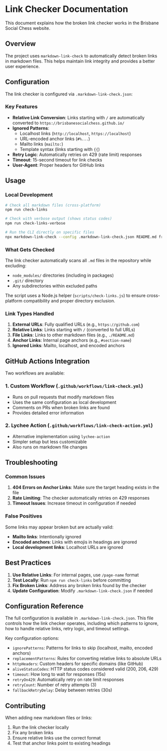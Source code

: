 # Link Checker Documentation

This document explains how the broken link checker works in the Brisbane Social Chess website.

## Overview

The project uses `markdown-link-check` to automatically detect broken links in markdown files. This helps maintain link integrity and provides a better user experience.

## Configuration

The link checker is configured via `.markdown-link-check.json`:

### Key Features

- **Relative Link Conversion**: Links starting with `/` are automatically converted to `https://brisbanesocialchess.github.io/`
- **Ignored Patterns**:
  - Localhost links (`http://localhost`, `https://localhost`)
  - URL-encoded anchor links (`#%...`)
  - Mailto links (`mailto:`)
  - Template syntax (links starting with `{{`)
- **Retry Logic**: Automatically retries on 429 (rate limit) responses
- **Timeout**: 15-second timeout for link checks
- **User-Agent**: Proper headers for GitHub links

## Usage

### Local Development

```bash
# Check all markdown files (cross-platform)
npm run check-links

# Check with verbose output (shows status codes)
npm run check-links-verbose

# Run the CLI directly on specific files
npx markdown-link-check --config .markdown-link-check.json README.md frontend/LINK_CHECKER.md
```

### What Gets Checked

The link checker automatically scans all `.md` files in the repository while excluding:

- `node_modules/` directories (including in packages)
- `.git/` directory
- Any subdirectories within excluded paths

The script uses a Node.js helper (`scripts/check-links.js`) to ensure cross-platform compatibility and proper directory exclusion.

### Link Types Handled

1. **External URLs**: Fully qualified URLs (e.g., `https://github.com`)
2. **Relative Links**: Links starting with `/` (converted to full URLs)
3. **File Links**: Links to other markdown files (e.g., `./README.md`)
4. **Anchor Links**: Internal page anchors (e.g., `#section-name`)
5. **Ignored Links**: Mailto, localhost, and encoded anchors

## GitHub Actions Integration

Two workflows are available:

### 1. Custom Workflow (`.github/workflows/link-check.yml`)

- Runs on pull requests that modify markdown files
- Uses the same configuration as local development
- Comments on PRs when broken links are found
- Provides detailed error information

### 2. Lychee Action (`.github/workflows/link-check-action.yml`)

- Alternative implementation using `lychee-action`
- Simpler setup but less customizable
- Also runs on markdown file changes

## Troubleshooting

### Common Issues

1. **404 Errors on Anchor Links**: Make sure the target heading exists in the file
2. **Rate Limiting**: The checker automatically retries on 429 responses
3. **Timeout Issues**: Increase timeout in configuration if needed

### False Positives

Some links may appear broken but are actually valid:

- **Mailto links**: Intentionally ignored
- **Encoded anchors**: Links with emojis in headings are ignored
- **Local development links**: Localhost URLs are ignored

## Best Practices

1. **Use Relative Links**: For internal pages, use `/page-name` format
2. **Test Locally**: Run `npm run check-links` before committing
3. **Fix Broken Links**: Address any broken links found by the checker
4. **Update Configuration**: Modify `.markdown-link-check.json` if needed

## Configuration Reference

The full configuration is available in `.markdown-link-check.json`. This file controls how the link checker operates, including which patterns to ignore, how to handle relative links, retry logic, and timeout settings.

Key configuration options:

- `ignorePatterns`: Patterns for links to skip (localhost, mailto, encoded anchors)
- `replacementPatterns`: Rules for converting relative links to absolute URLs
- `httpHeaders`: Custom headers for specific domains (like GitHub)
- `aliveStatusCodes`: HTTP status codes considered valid (200, 206, 429)
- `timeout`: How long to wait for responses (15s)
- `retryOn429`: Automatically retry on rate limit responses
- `retryCount`: Number of retry attempts (3)
- `fallbackRetryDelay`: Delay between retries (30s)

## Contributing

When adding new markdown files or links:

1. Run the link checker locally
2. Fix any broken links
3. Ensure relative links use the correct format
4. Test that anchor links point to existing headings
